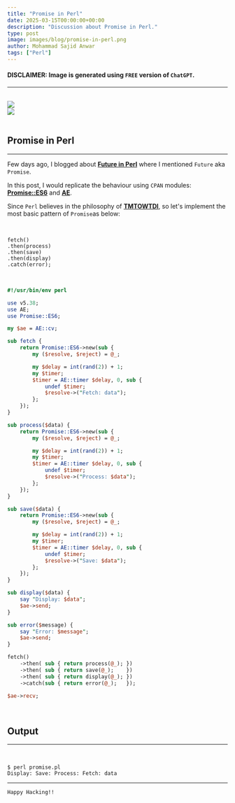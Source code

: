 ```yaml
---
title: "Promise in Perl"
date: 2025-03-15T00:00:00+00:00
description: "Discussion about Promise in Perl."
type: post
image: images/blog/promise-in-perl.png
author: Mohammad Sajid Anwar
tags: ["Perl"]
---
```


#### **DISCLAIMER:** Image is generated using `FREE` version of `ChatGPT`.
***

<br>

<div class="container">
    <div class="row g-4 justify-content-center">
        <div class="col-12 col-sm-10 col-md-8 col-lg-6 col-xl-5 text-center">
            <a href="/blog/future-in-perl" title="Future in Perl">
                <img src="/images/blog/future-in-perl-mini.png" class="img-fluid"
                style="object-fit: cover; aspect-ratio: 16/9;">
            </a>
        </div>
        <div class="col-12 col-sm-10 col-md-8 col-lg-6 col-xl-5 text-center">
            <a href="/blog/mce-how-to" title="MCE - How to?">
                <img src="/images/blog/mce-how-to-mini.png" class="img-fluid rounded-3 border border-3"
                style="object-fit: cover; aspect-ratio: 16/9;">
            </a>
        </div>
    </div>
</div>

<br>

## Promise in Perl
***

Few days ago, I blogged about [**Future in Perl**](https://theweeklychallenge.org/blog/future-in-perl) where I mentioned `Future` aka `Promise`.

In this post, I would replicate the behaviour using `CPAN` modules: [**Promise::ES6**](https://metacpan.org/pod/Promise::ES6) and [**AE**](https://metacpan.org/pod/AE).

Since `Perl` believes in the philosophy of [**TMTOWTDI**](https://wiki.c2.com/?ThereIsMoreThanOneWayToDoIt), so let's implement the most basic pattern of `Promise`as below:

<br>

    fetch()
    .then(process)
    .then(save)
    .then(display)
    .catch(error);

<br>

```perl
#!/usr/bin/env perl

use v5.38;
use AE;
use Promise::ES6;

my $ae = AE::cv;

sub fetch {
    return Promise::ES6->new(sub {
        my ($resolve, $reject) = @_;

        my $delay = int(rand(2)) + 1;
        my $timer;
        $timer = AE::timer $delay, 0, sub {
            undef $timer;
            $resolve->("Fetch: data");
        };
    });
}

sub process($data) {
    return Promise::ES6->new(sub {
        my ($resolve, $reject) = @_;

        my $delay = int(rand(2)) + 1;
        my $timer;
        $timer = AE::timer $delay, 0, sub {
            undef $timer;
            $resolve->("Process: $data");
        };
    });
}

sub save($data) {
    return Promise::ES6->new(sub {
        my ($resolve, $reject) = @_;

        my $delay = int(rand(2)) + 1;
        my $timer;
        $timer = AE::timer $delay, 0, sub {
            undef $timer;
            $resolve->("Save: $data");
        };
    });
}

sub display($data) {
    say "Display: $data";
    $ae->send;
}

sub error($message) {
    say "Error: $message";
    $ae->send;
}

fetch()
    ->then( sub { return process(@_); })
    ->then( sub { return save(@_);    })
    ->then( sub { return display(@_); })
    ->catch(sub { return error(@_);   });

$ae->recv;
```

<br>

## Output
***

<br>

    $ perl promise.pl
    Display: Save: Process: Fetch: data

***

`Happy Hacking!!`
